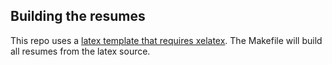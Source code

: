 ## Building the resumes
This repo uses a [latex template that requires xelatex](https://github.com/posquit0/Awesome-CV).
The Makefile will build all resumes from the latex source.
